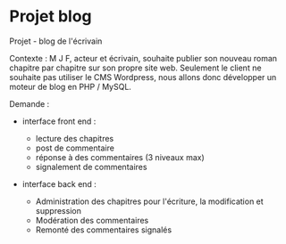 # Projet blog
Projet - blog de l'écrivain

Contexte :
M J F, acteur et écrivain, souhaite publier son nouveau roman chapitre par chapitre sur son propre site web.
Seulement le client ne souhaite pas utiliser le CMS Wordpress, nous allons donc développer un moteur de blog en PHP / MySQL.

Demande : 

-  interface front end : 
    - lecture des chapitres
    - post de commentaire
    - réponse à des commentaires (3 niveaux max)
    - signalement de commentaires
    
- interface back end : 
    - Administration des chapitres pour l'écriture, la modification et suppression
    -  Modération des commentaires
    -  Remonté des commentaires signalés